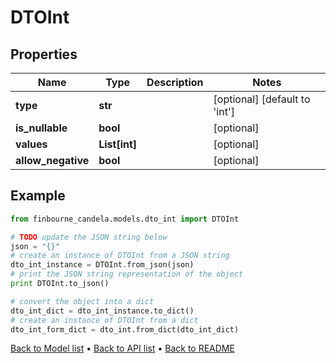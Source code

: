 # DTOInt


## Properties
Name | Type | Description | Notes
------------ | ------------- | ------------- | -------------
**type** | **str** |  | [optional] [default to 'int']
**is_nullable** | **bool** |  | [optional] 
**values** | **List[int]** |  | [optional] 
**allow_negative** | **bool** |  | [optional] 

## Example

```python
from finbourne_candela.models.dto_int import DTOInt

# TODO update the JSON string below
json = "{}"
# create an instance of DTOInt from a JSON string
dto_int_instance = DTOInt.from_json(json)
# print the JSON string representation of the object
print DTOInt.to_json()

# convert the object into a dict
dto_int_dict = dto_int_instance.to_dict()
# create an instance of DTOInt from a dict
dto_int_form_dict = dto_int.from_dict(dto_int_dict)
```
[Back to Model list](../README.md#documentation-for-models) &#8226; [Back to API list](../README.md#documentation-for-api-endpoints) &#8226; [Back to README](../README.md)


